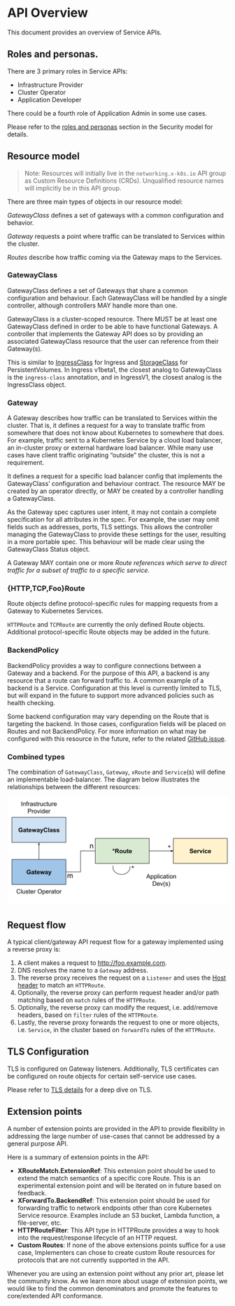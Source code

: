 # API Overview

This document provides an overview of Service APIs.

## Roles and personas.

There are 3 primary roles in Service APIs:

- Infrastructure Provider
- Cluster Operator
- Application Developer

There could be a fourth role of Application Admin in some use cases.

Please refer to the [roles and personas](security-model.md#roles-and-personas) 
section in the Security model for details.

## Resource model

> Note: Resources will initially live in the `networking.x-k8s.io` API group as
> Custom Resource Definitions (CRDs). Unqualified resource names will implicitly
> be in this API group.

There are three main types of objects in our resource model:

*GatewayClass* defines a set of gateways with a common configuration and 
behavior.

*Gateway* requests a point where traffic can be translated to Services within 
the cluster.

*Routes* describe how traffic coming via the Gateway maps to the Services.

### GatewayClass

GatewayClass defines a set of Gateways that share a common configuration and
behaviour. Each GatewayClass will be handled by a single controller, although
controllers MAY handle more than one.

GatewayClass is a cluster-scoped resource. There MUST be at least one
GatewayClass defined in order to be able to have functional Gateways. A
controller that implements the Gateway API does so by providing an associated
GatewayClass resource that the user can reference from their Gateway(s).

This is similar to
[IngressClass](https://github.com/kubernetes/enhancements/blob/master/keps/sig-network/20190125-ingress-api-group.md#ingress-class)
for Ingress and
[StorageClass](https://kubernetes.io/docs/concepts/storage/storage-classes/) for
PersistentVolumes. In Ingress v1beta1, the closest analog to GatewayClass is the
`ingress-class` annotation, and in IngressV1, the closest analog is the
IngressClass object.

### Gateway

A Gateway describes how traffic can be translated to Services within the
cluster. That is, it defines a request for a way to translate traffic from
somewhere that does not know about Kubernetes to somewhere that does. For
example, traffic sent to a Kubernetes Service by a cloud load balancer, an
in-cluster proxy or external hardware load balancer. While many use cases have
client traffic originating “outside” the cluster, this is not a requirement.

It defines a request for a specific load balancer config that implements the
GatewayClass’ configuration and behaviour contract. The resource MAY be created
by an operator directly, or MAY be created by a controller handling a
GatewayClass.

As the Gateway spec captures user intent, it may not contain a complete
specification for all attributes in the spec. For example, the user may omit
fields such as addresses, ports, TLS settings. This allows the controller
managing the GatewayClass to provide these settings for the user, resulting in a
more portable spec. This behaviour will be made clear using the GatewayClass
Status object.

A Gateway MAY contain one or more *Route references which serve to direct
traffic for a subset of traffic to a specific service.*

### {HTTP,TCP,Foo}Route

Route objects define protocol-specific rules for mapping requests from a Gateway
to Kubernetes Services.

`HTTPRoute` and `TCPRoute` are currently the only defined Route objects.
Additional protocol-specific Route objects may be added in the future.

### BackendPolicy

BackendPolicy provides a way to configure connections between a Gateway and a
backend. For the purpose of this API, a backend is any resource that a route can
forward traffic to. A common example of a backend is a Service. Configuration at
this level is currently limited to TLS, but will expand in the future to support
more advanced policies such as health checking.

Some backend configuration may vary depending on the Route that is targeting the
backend. In those cases, configuration fields will be placed on Routes and not
BackendPolicy. For more information on what may be configured with this resource
in the future, refer to the related [GitHub
issue](https://github.com/kubernetes-sigs/service-apis/issues/196).

### Combined types

The combination of `GatewayClass`, `Gateway`, `xRoute` and `Service`(s) will
define an implementable load-balancer. The diagram below illustrates the
relationships between the different resources:

<!-- source: https://docs.google.com/document/d/1BxYbDovMwnEqe8lj8JwHo8YxHAt3oC7ezhlFsG_tyag/edit#heading=h.8du598fded3c -->
![schema](images/schema-uml.svg)

## Request flow

A typical client/gateway API request flow for a gateway implemented using a
reverse proxy is:

 1. A client makes a request to http://foo.example.com.
 2. DNS resolves the name to a `Gateway` address.
 3. The reverse proxy receives the request on a `Listener` and uses the [Host
 header](https://tools.ietf.org/html/rfc7230#section-5.4) to match an
 `HTTPRoute`.
 5. Optionally, the reverse proxy can perform request header and/or path
 matching based on `match` rules of the `HTTPRoute`.
 6. Optionally, the reverse proxy can modify the request, i.e. add/remove
 headers, based on `filter` rules of the `HTTPRoute`. 
 7. Lastly, the reverse proxy forwards the request to one or more objects, i.e.
 `Service`, in the cluster based on `forwardTo` rules of the `HTTPRoute`.

## TLS Configuration

TLS is configured on Gateway listeners. Additionally, TLS certificates
can be configured on route objects for certain self-service use cases.

Please refer to [TLS details](tls.md) for a deep dive on TLS.


## Extension points

A number of extension points are provided in the API to provide flexibility in
addressing the large number of use-cases that cannot be addressed by a general
purpose API.

Here is a summary of extension points in the API:

- **XRouteMatch.ExtensionRef**: This extension point should be used to extend
  the match semantics of a specific core Route. This is an experimental
  extension point and will be iterated on in future based on feedback.
- **XForwardTo.BackendRef**: This extension point should be used for forwarding
  traffic to network endpoints other than core Kubernetes Service resource.
  Examples include an S3 bucket, Lambda function, a file-server, etc.
- **HTTPRouteFilter**: This API type in HTTPRoute provides a way to hook into 
the request/response lifecycle of an HTTP request.
- **Custom Routes**: If none of the above extensions points suffice for a use
  case, Implementers can chose to create custom Route resources for protocols
  that are not currently supported in the API.

Whenever you are using an extension point without any prior art, please let
the community know. As we learn more about usage of extension points, we would
like to find the common denominators and promote the features to core/extended
API conformance.

